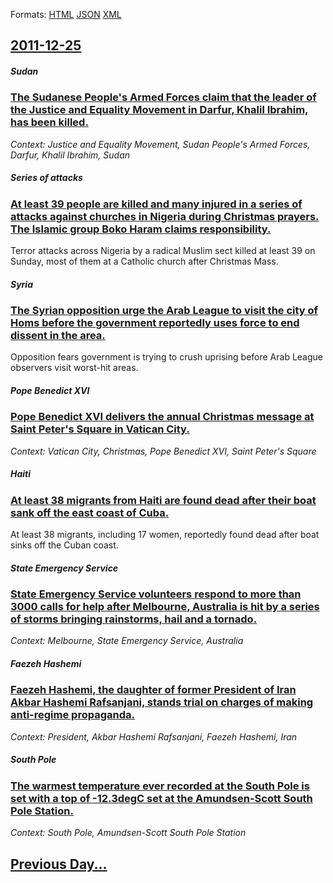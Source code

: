 
Formats: [HTML](2011/12/25/index.html)  [JSON](2011/12/25/index.json)  [XML](2011/12/25/index.xml)  

## [2011-12-25](/news/2011/12/25/index.md)

##### Sudan
### [The Sudanese People's Armed Forces claim that the leader of the Justice and Equality Movement in Darfur, Khalil Ibrahim, has been killed. ](/news/2011/12/25/the-sudanese-people-s-armed-forces-claim-that-the-leader-of-the-justice-and-equality-movement-in-darfur-khalil-ibrahim-has-been-killed.md)
_Context: Justice and Equality Movement, Sudan People's Armed Forces, Darfur, Khalil Ibrahim, Sudan_

##### Series of attacks
### [At least 39 people are killed and many injured in a series of attacks against churches in Nigeria during Christmas prayers. The Islamic group Boko Haram claims responsibility. ](/news/2011/12/25/at-least-39-people-are-killed-and-many-injured-in-a-series-of-attacks-against-churches-in-nigeria-during-christmas-prayers-the-islamic-grou.md)
Terror attacks across Nigeria by a radical Muslim sect killed at least 39 on Sunday, most of them at a Catholic church after Christmas Mass.

##### Syria
### [The Syrian opposition urge the Arab League to visit the city of Homs before the government reportedly uses force to end dissent in the area. ](/news/2011/12/25/the-syrian-opposition-urge-the-arab-league-to-visit-the-city-of-homs-before-the-government-reportedly-uses-force-to-end-dissent-in-the-area.md)
Opposition fears government is trying to crush uprising before Arab League observers visit worst-hit areas.

##### Pope Benedict XVI
### [Pope Benedict XVI delivers the annual Christmas message at Saint Peter's Square in Vatican City. ](/news/2011/12/25/pope-benedict-xvi-delivers-the-annual-christmas-message-at-saint-peter-s-square-in-vatican-city.md)
_Context: Vatican City, Christmas, Pope Benedict XVI, Saint Peter's Square_

##### Haiti
### [At least 38 migrants from Haiti are found dead after their boat sank off the east coast of Cuba. ](/news/2011/12/25/at-least-38-migrants-from-haiti-are-found-dead-after-their-boat-sank-off-the-east-coast-of-cuba.md)
At least 38 migrants, including 17 women, reportedly found dead after boat sinks off the Cuban coast.

##### State Emergency Service
### [State Emergency Service volunteers respond to more than 3000 calls for help after Melbourne, Australia is hit by a series of storms bringing rainstorms, hail and a tornado. ](/news/2011/12/25/state-emergency-service-volunteers-respond-to-more-than-3000-calls-for-help-after-melbourne-australia-is-hit-by-a-series-of-storms-bringing.md)
_Context: Melbourne, State Emergency Service, Australia_

##### Faezeh Hashemi
### [Faezeh Hashemi, the daughter of former President of Iran Akbar Hashemi Rafsanjani, stands trial on charges of making anti-regime propaganda. ](/news/2011/12/25/faezeh-hashemi-the-daughter-of-former-president-of-iran-akbar-hashemi-rafsanjani-stands-trial-on-charges-of-making-anti-regime-propaganda.md)
_Context: President, Akbar Hashemi Rafsanjani, Faezeh Hashemi, Iran_

##### South Pole
### [The warmest temperature ever recorded at the South Pole is set with a top of -12.3degC set at the Amundsen-Scott South Pole Station. ](/news/2011/12/25/the-warmest-temperature-ever-recorded-at-the-south-pole-is-set-with-a-top-of-12-3adegc-set-at-the-amundsenascott-south-pole-station.md)
_Context: South Pole, Amundsen-Scott South Pole Station_

## [Previous Day...](/news/2011/12/24/index.md)

